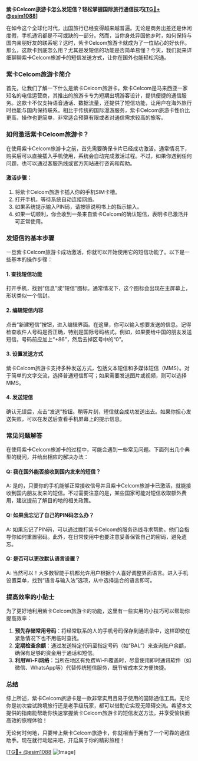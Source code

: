 **紫卡Celcom旅游卡怎么发短信？轻松掌握国际旅行通信技巧[[TG💪+ @esim1088](https://t.me/s/esim1088)]**

在如今这个全球化时代，出国旅行已经变得越来越普遍。无论是商务出差还是休闲度假，手机通讯都是不可或缺的一部分。然而，当你身处异国他乡时，如何保持与国内亲朋好友的联系呢？这时，紫卡Celcom旅游卡就成为了一位贴心的好伙伴。那么，这款卡到底怎么用？尤其是发短信的功能是否简单易懂？今天，我们就来详细聊聊紫卡Celcom旅游卡的短信发送方式，让你在国外也能轻松沟通。

### 紫卡Celcom旅游卡简介

首先，让我们了解一下什么是紫卡Celcom旅游卡。紫卡Celcom是马来西亚一家知名的电信运营商，其推出的旅游卡专为短期出境游客设计，提供便捷的通信服务。这款卡不仅支持语音通话、数据流量，还提供了短信功能，让用户在海外旅行时也能与国内保持联系。相比于传统的国际漫游服务，紫卡Celcom旅游卡性价比更高，操作也更简单，非常适合预算有限或者对通信需求较高的旅客。

### 如何激活紫卡Celcom旅游卡？

在使用紫卡Celcom旅游卡之前，首先需要确保卡片已经成功激活。通常情况下，购买后可以直接插入手机使用，系统会自动完成激活过程。不过，如果你遇到任何问题，也可以通过客服热线或官方网站进行咨询和帮助。

#### 激活步骤：
1. 将紫卡Celcom旅游卡插入你的手机SIM卡槽。
2. 打开手机，等待系统自动连接网络。
3. 如果系统提示输入PIN码，请按照说明书上的指示输入。
4. 如果一切顺利，你会收到一条来自紫卡Celcom的确认短信，表明卡已激活并可正常使用。

### 发短信的基本步骤

一旦紫卡Celcom旅游卡成功激活，你就可以开始使用它的短信功能了。以下是一些基本的操作步骤：

#### 1. 查找短信功能
打开手机，找到“信息”或“短信”图标。通常情况下，这个图标会出现在主屏幕上，形状类似一个信封。

#### 2. 编辑短信内容
点击“新建短信”按钮，进入编辑界面。在这里，你可以输入想要发送的信息。记得检查收件人号码是否正确，特别是国际号码格式。例如，如果要给中国的朋友发送短信，号码前应加上“+86”，然后去掉区号中的“0”。

#### 3. 设置发送方式
紫卡Celcom旅游卡支持多种发送方式，包括文本短信和多媒体短信（MMS）。对于简单的文字交流，选择普通短信即可；如果需要发送图片或视频，则可以选择MMS。

#### 4. 发送短信
确认无误后，点击“发送”按钮。稍等片刻，短信就会成功发送出去。如果你担心发送失败，可以在发送后查看手机屏幕上的提示信息。

### 常见问题解答

在使用紫卡Celcom旅游卡的过程中，可能会遇到一些常见问题。下面列出几个典型的疑问，并给出相应的解决办法：

#### Q: 我在国外能否接收到国内发来的短信？
A: 是的，只要你的手机能够正常接收信号并且紫卡Celcom旅游卡已激活，就能接收到国内朋友发来的短信。不过需要注意的是，某些国家可能对短信收取额外费用，建议提前了解目的地的相关政策。

#### Q: 如果我忘记了自己的PIN码怎么办？
A: 如果忘记了PIN码，可以通过拨打紫卡Celcom的服务热线寻求帮助。他们会指导你如何重置密码。此外，在日常使用中也要注意妥善保管自己的密码，避免遗忘。

#### Q: 是否可以更改默认语言设置？
A: 当然可以！大多数智能手机都允许用户根据个人喜好调整界面语言。进入手机设置菜单，找到“语言与输入法”选项，从中选择适合的语言即可。

### 提高效率的小贴士

为了更好地利用紫卡Celcom旅游卡的功能，这里有一些实用的小技巧可以帮助你提高效率：

1. **预先存储常用号码**：将经常联系的人的手机号码保存到通讯录中，这样即使在紧急情况下也不用临时查找。
2. **定期检查余额**：通过发送特定代码至指定号码（如“BAL”）来查询账户余额，确保有足够的资金用于通话和短信。
3. **利用Wi-Fi网络**：当所在地区有免费Wi-Fi覆盖时，尽量使用即时通讯软件（如微信、WhatsApp等）代替传统短信服务，既节省成本又方便快捷。

### 总结

综上所述，紫卡Celcom旅游卡是一款非常实用且易于使用的国际通信工具。无论你是初次尝试跨境旅行还是老手级玩家，都可以借助它实现无障碍交流。希望本文提供的指南能帮助你快速掌握紫卡Celcom旅游卡的短信发送方法，并享受愉快而高效的旅程体验！

无论何时何地，只要带上紫卡Celcom旅游卡，你就相当于拥有了一个可靠的通信助手。现在就行动起来吧，开启属于你的精彩旅程！

[[TG💪+ @esim1088](https://t.me/s/esim1088) ![Image](https://i.postimg.cc/4NQfJmqS/Snipaste-2025-05-13-00-14-12.png)]